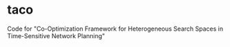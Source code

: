 # taco
Code for "Co-Optimization Framework for Heterogeneous Search Spaces in Time-Sensitive Network Planning"
